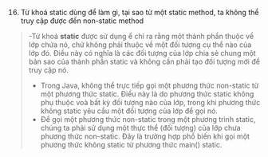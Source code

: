 16. Từ khoá static dùng để làm gì, tại sao từ một static method, ta không thể truy cập được đến non-static method
> -Từ khoá **static** được sử dụng ể chỉ ra rằng một thành phần thuộc về lớp chứa nó, chứ không phải thuộc về một đối tượng cụ thể nào của lớp đó. Điều này có nghĩa là các đối tượng của lớp chia sẻ chung một bản sao của thành phần static và không cần phải tạo đối tượng mới để truy cập nó.
> - Trong Java, không thể trực tiếp gọi một phương thức non-static từ một phương thức static. Điều này là do phương thức static không phụ thuộc voà bất kỳ đối tượng nào của lớp, trong khi phương thức không static yêu cầu một đối tượng của lớp để gọi nó.
> - Để gọi một phương thức non-static trong một phương trình static, chúng ta phải sử dụng một thực thể (đối tượng) của lớp chưa phương thức non-static. Đây là trường hợp phổ biến khi gọi một phương thức không static từ phương thức main() static.